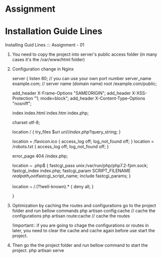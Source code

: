 # Assignment
# Installation Guide Lines
Installing Guid Lines ::: Assignment - 01

1) You need to copy the project into server's public access folder (in many cases it's the /var/www/html folder)
2) Configuration change in Nginx
	
	server {
    listen 80; // you can use your own port number
    server_name example.com; // server name (domain name)
    root /example.com/public;

    add_header X-Frame-Options "SAMEORIGIN";
    add_header X-XSS-Protection "1; mode=block";
    add_header X-Content-Type-Options "nosniff";

    index index.html index.htm index.php;

    charset utf-8;

    location / {
        try_files $uri $uri/ /index.php?$query_string;
    }

    location = /favicon.ico { access_log off; log_not_found off; }
    location = /robots.txt  { access_log off; log_not_found off; }

    error_page 404 /index.php;

    location ~ \.php$ {
        fastcgi_pass unix:/var/run/php/php7.2-fpm.sock;
        fastcgi_index index.php;
        fastcgi_param SCRIPT_FILENAME $realpath_root$fastcgi_script_name;
        include fastcgi_params;
    }

    location ~ /\.(?!well-known).* {
        deny all;
    }
	
	}
	
3) Optimization by caching the routes and configurations
	go to the project folder and run bellow commands
	php artisan config:cache // cache the configurations
	php artisan route:cache // cache the routes
	
	!important:: if you are going to chage the configurations or routes in later, you need to clear the cache and cache again before use start the project.
	
4) Then go the the project folder and run bellow command to start the project.
	php artisan serve	
	
	
